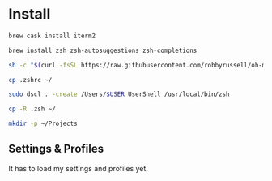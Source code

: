 # Install
```bash
brew cask install iterm2

brew install zsh zsh-autosuggestions zsh-completions

sh -c "$(curl -fsSL https://raw.githubusercontent.com/robbyrussell/oh-my-zsh/master/tools/install.sh)"

cp .zshrc ~/

sudo dscl . -create /Users/$USER UserShell /usr/local/bin/zsh

cp -R .zsh ~/

mkdir -p ~/Projects
```

## Settings & Profiles
It has to load my settings and profiles yet.
